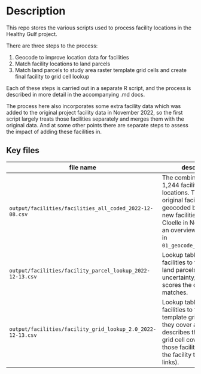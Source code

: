 # Description

This repo stores the various scripts used to process facility locations in the Healthy Gulf project.

There are three steps to the process:

1. Geocode to improve location data for facilities
2. Match facility locations to land parcels
3. Match land parcels to study area raster template grid cells and create final facility to grid cell lookup

Each of these steps is carried out in a separate R script, and the process is described in more detail in the accompanying .md docs.

The process here also incorporates some extra facility data which was added to the original project facility data in November 2022, so the first script largely treats those facilities separately and merges them with the original data. And at some other points there are separate steps to assess the impact of adding these facilities in.


## Key files

| file name | description |
| --- | --- |
| `output/facilities/facilities_all_coded_2022-12-08.csv` | The combined list of all 1,244 facilities and their locations. This includes original facilities, geocoded by RJ, and new facilities sourced by Cloelle in Nov 2022. Find an overview of key fields in `01_geocode_and_merge.md`. |
| `output/facilities/facility_parcel_lookup_2022-12-13.csv` | Lookup table which links facilities to their matched land parcels and the uncertainty_class which scores the quality of the matches. |
| `output/facilities/facility_grid_lookup_2.0_2022-12-13.csv` | Lookup table which links facilities to the raster template grid cells that they cover and also describes the % of the grid cell covered by those facilities (based on the facility to parcel links). |